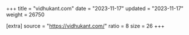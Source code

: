 +++
title = "vidhukant.com"
date = "2023-11-17"
updated = "2023-11-17"
weight = 26750

[extra]
source = "https://vidhukant.com/"
ratio = 8
size = 26
+++
